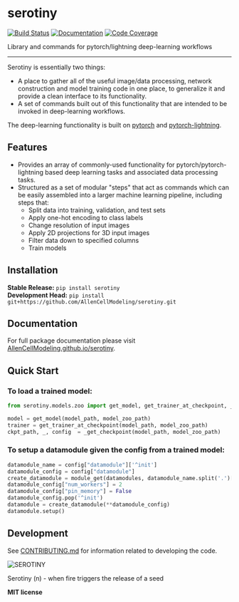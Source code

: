 # serotiny

[![Build Status](https://github.com/AllenCellModeling/serotiny/workflows/Build%20Main/badge.svg)](https://github.com/AllenCellModeling/serotiny/actions)
[![Documentation](https://github.com/AllenCellModeling/serotiny/workflows/Documentation/badge.svg)](https://AllenCellModeling.github.io/serotiny/)
[![Code Coverage](https://codecov.io/gh/AllenCellModeling/serotiny/branch/main/graph/badge.svg)](https://codecov.io/gh/AllenCellModeling/serotiny)

Library and commands for pytorch/lightning deep-learning workflows

---

Serotiny is essentially two things:

* A place to gather all of the useful image/data processing, network construction and model training code in one place, to generalize it and provide a clean interface to its functionality.
* A set of commands built out of this functionality that are intended to be invoked in deep-learning workflows. 

The deep-learning functionality is built on [pytorch](https://github.com/pytorch/pytorch) and [pytorch-lightning](https://github.com/PyTorchLightning/pytorch-lightning). 

## Features

- Provides an array of commonly-used functionality for pytorch/pytorch-lightning based deep learning tasks and associated data processing tasks. 
- Structured as a set of modular "steps" that act as commands which can be easily assembled into a larger machine learning pipeline, including steps that:
  - Split data into training, validation, and test sets
  - Apply one-hot encoding to class labels
  - Change resolution of input images
  - Apply 2D projections for 3D input images
  - Filter data down to specified columns
  - Train models

## Installation

**Stable Release:** `pip install serotiny`<br>
**Development Head:** `pip install git+https://github.com/AllenCellModeling/serotiny.git`

## Documentation

For full package documentation please visit [AllenCellModeling.github.io/serotiny](https://AllenCellModeling.github.io/serotiny).

## Quick Start

### To load a trained model:

```python
from serotiny.models.zoo import get_model, get_trainer_at_checkpoint, _get_checkpoint

model = get_model(model_path, model_zoo_path)
trainer = get_trainer_at_checkpoint(model_path, model_zoo_path)
ckpt_path, _, config  = _get_checkpoint(model_path, model_zoo_path)
``` 

### To setup a datamodule given the config from a trained model:

```python
datamodule_name = config["datamodule"]['^init']
datamodule_config = config["datamodule"]   
create_datamodule = module_get(datamodules, datamodule_name.split('.')[-1])
datamodule_config["num_workers"] = 2
datamodule_config["pin_memory"] = False
datamodule_config.pop('^init')
datamodule = create_datamodule(**datamodule_config)
datamodule.setup()
``` 


<!-- ### To change the resolution of input images:

```python
python -m  serotiny.steps.change_resolution \
    --manifest_in "data/manifest_merged.csv" \
    --path_3d_column "CellImage3DPath" \
    --manifest_out "/allen/aics/modeling/spanglry/data/mitotic-classifier/sampled_output/manifest.csv" \
    --path_3d_resized_column "CellSampledImage3DPath" \
    --path_out "/allen/aics/modeling/spanglry/data/mitotic-classifier/sampled_output/" \
    --resolution [10,20,50]
``` -->

<!-- ### To apply 2D projections to 3D images:

```python
python -m serotiny.steps.apply_projection \
    --dataset_path "data/manifest_merged.csv" \
    --output_path "data/projection.csv" \
    --projection "{'channels': ['membrane', 'structure', 'dna'], \
                   'masks': {'membrane': 'membrane_segmentation', 'dna': 'nucleus_segmentation'}, \
                   'axis': 'Y', 'method': 'max', \
                   'output': '/allen/aics/modeling/spanglry/data/mitotic-classifier/projections/'}" \
    --path_3d_column "CellImage3DPath" \
    --chosen_projection "Chosen2DProjectionPath" \
    --chosen_class "ChosenMitoticClass" \
    --label "Draft mitotic state resolved"
```

### To train a model:

```python
python -m serotiny.steps.train_model \
    --datamodule 'ACTK2DDataModule' \
    --datasets_path 'data/draft-mitotic-state/split/Z.mean.membrane_segmentation.nucleus_segmentation.brightfield.brightfield-membrane_segmentation/' \
    --output_path 'data/draft-mitotic-state/models/basic/Z.mean.membrane_segmentation.nucleus_segmentation.brightfield.brightfield-membrane_segmentation/membrane_segmentation-nucleus_segmentation/adam' \
    --data_config '{"classes": ["M0", "M1/M2", "M3", "M4/M5", "M6/M7"], "channel_indexes": ["membrane_segmentation", "nucleus_segmentation"], "id_fields": ["CellId", "CellIndex", "FOVId"], "channels": ["membrane_segmentation", "nucleus_segmentation", "brightfield"], "projection_path"
: "data/draft-mitotic-state/projections/Z.mean.membrane_segmentation.nucleus_segmentation.brightfield.brightfield-membrane_segmentation.csv"}' \
    --model 'basic' \
    --batch_size 10 \
    --num_gpus 1 \
    --num_workers 20 \
    --num_epochs 1 \
    --lr 0.001 \
    --optimizer 'adam' \
    --scheduler 'reduce_lr_plateau' \
    --tune_bool False \
    --test True \
    --x_label 'projection_image' \
    --y_label 'ChosenMitoticClass'
``` -->

## Development

See [CONTRIBUTING.md](CONTRIBUTING.md) for information related to developing the code.

![SEROTINY](https://github.com/AllenCellModeling/serotiny/blob/master/resources/serotiny.png)

Serotiny (n) - when fire triggers the release of a seed

**MIT license**

